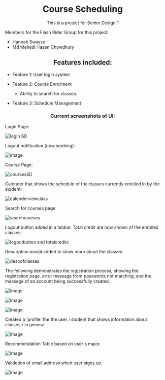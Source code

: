 


<h1 align="center">Course Scheduling</h1>
<p align="center">This is a project for Senior Design 1</p>

Members for the Flash Rider Group for this project:
- Hannah Swayze
- Md Mehedi Hasan Chowdhury


<h2 align="center">Features included:</h2>

- Feature 1: User login system

- Feature 2: Course Enrollment
	- Ability to search for classes.

- Feature 3: Schedule Management






<h3 align="center">Current screenshots of UI:</h3>

Login Page:

![login SD](https://github.com/user-attachments/assets/89a1a6fc-2e55-4ffe-9be9-58760a8fa819)



Logout notification (now working):

![Image](https://github.com/user-attachments/assets/fd4fa06c-cf63-4e3e-9f2f-7c1f1c0a69e5)



Course Page:

![coursesSD](https://github.com/user-attachments/assets/1eee3a62-bfd4-4acd-a361-e922808d342b)




Calender that shows the schedule of the classes currently enrolled in by the student: 



![calenderviewclass](https://github.com/user-attachments/assets/07b64ebd-ff7b-40f1-83f9-d8fd4ddf5566)




Search for courses page:



![searchcourses](https://github.com/user-attachments/assets/c9dd7801-2603-42c7-9315-87a8eb7d703f)




Logout button added in a tabbar. Total credit are now shown of the enrolled classes:


![logoutbutton and totalcredits](https://github.com/user-attachments/assets/99b19cc8-0f59-400f-8a25-7a5b6f3b3532)




Description modal added to show more about the classes:


![descofclasses](https://github.com/user-attachments/assets/4a815198-f5a9-4c8f-9f38-eacd6d7e7c31)




The following demonstrates the registration process, showing the registration page, error message from passwords not matching, and the message of an account being successfully created.

![Image](https://github.com/user-attachments/assets/7dc247ff-5ef7-4b58-93e6-1b6aabe92292)

![Image](https://github.com/user-attachments/assets/c4a3ca4d-d854-4e81-ba8d-8822856b90b0)


![Image](https://github.com/user-attachments/assets/2c69d2b4-8512-4acb-8f68-119278d3743f)


Created a 'profile' the the user / student that shows information about classes / in general

![Image](https://github.com/user-attachments/assets/93747244-e532-41b7-bcae-81dc1d6f969a)


Recommendation Table based on user's major.

![Image](https://github.com/user-attachments/assets/257b70c4-0504-48f7-bb77-336f0d735068)


Validation of email address when user signs up.

![Image](https://github.com/user-attachments/assets/116fceb4-d9d2-4657-b632-a4d8638b4921)